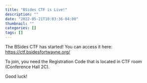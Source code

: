 ```yaml
---
title: "BSides CTF is Live!"
description: ""
date: "2022-05-21T10:03:36-04:00"
thumbnail: ""
categories: []
tags: []
---
```

The BSides CTF has started! You can access it here: https://ctf.bsidesfortwayne.org/

To join, you need the Registration Code that is located in CTF room (Conference Hall 2C).

Good luck!
